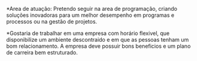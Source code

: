 *Area de atuação: Pretendo seguir na area de programação, criando soluções inovadoras para um melhor desempenho em programas e processos ou na gestão de projetos.

*Gostaria de trabalhar em uma empresa com horário flexivel, que disponibilize um ambiente descontraido e em que as pessoas tenham um bom relacionamento.
A empresa deve possuir bons beneficios e um plano de carreira bem estruturado.


